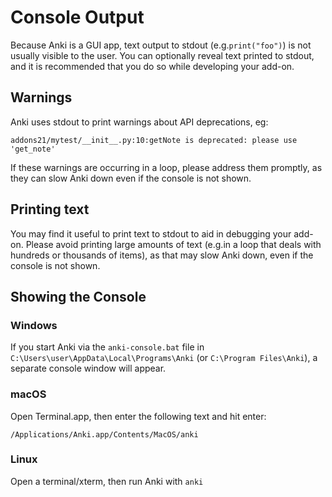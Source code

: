 # Console Output

Because Anki is a GUI app, text output to stdout (e.g.`print("foo")`) is not
usually visible to the user. You can optionally reveal text printed to stdout,
and it is recommended that you do so while developing your add-on.

## Warnings

Anki uses stdout to print warnings about API deprecations, eg:

```
addons21/mytest/__init__.py:10:getNote is deprecated: please use 'get_note'
```

If these warnings are occurring in a loop, please address them promptly, as they can
slow Anki down even if the console is not shown.

## Printing text

You may find it useful to print text to stdout to aid in debugging your add-on.
Please avoid printing large amounts of text (e.g.in a loop that deals with hundreds or
thousands of items), as that may slow Anki down, even if the console is not shown.

## Showing the Console

### Windows

If you start Anki via the `anki-console.bat` file in `C:\Users\user\AppData\Local\Programs\Anki` (or `C:\Program Files\Anki`), a
separate console window will appear.

### macOS

Open Terminal.app, then enter the following text and hit enter:

```
/Applications/Anki.app/Contents/MacOS/anki
```

### Linux

Open a terminal/xterm, then run Anki with `anki`
